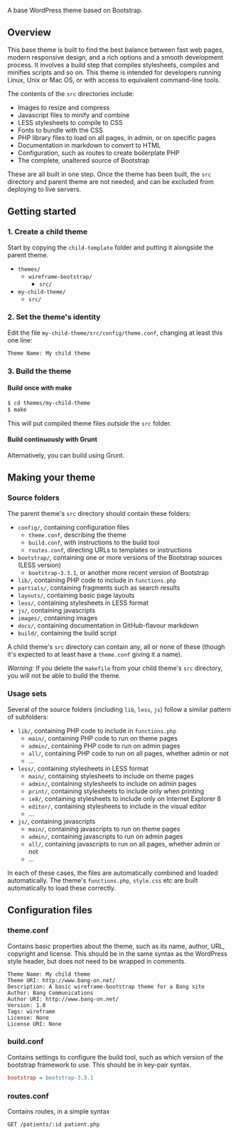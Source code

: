 A base WordPress theme based on Bootstrap.



## Overview

This base theme is built to find the best balance between fast web pages, modern responsive design, and a rich options and a smooth development process. It involves a build step that compiles stylesheets, compiles and minifies scripts and so on. This theme is intended for developers running Linux, Unix or Mac OS, or with access to equivalent command-line tools.

The contents of the `src` directories include:

 - Images to resize and compress
 - Javascript files to minify and combine
 - LESS stylesheets to compile to CSS
 - Fonts to bundle with the CSS
 - PHP library files to load on all pages, in admin, or on specific pages
 - Documentation in markdown to convert to HTML
 - Configuration, such as routes to create boilerplate PHP
 - The complete, unaltered source of Bootstrap

These are all built in one step. Once the theme has been built, the `src` directory and parent theme are not needed, and can be excluded from deploying to live servers.



## Getting started

### 1. Create a child theme

Start by copying the `child-template` folder and putting it alongside the parent theme.

 - `themes/`
   - `wireframe-bootstrap/`
     - `src/`
  - `my-child-theme/`
    - `src/`

### 2. Set the theme's identity

Edit the file `my-child-theme/src/config/theme.conf`, changing at least this one line:

```
Theme Name: My child theme
```

### 3. Build the theme


#### Build once with make

```bash
$ cd themes/my-child-theme
$ make
```

This will put compiled theme files *outside* the `src` folder.

#### Build continuously with Grunt

Alternatively, you can build using Grunt.




## Making your theme

### Source folders

The parent theme's `src` directory should contain these folders:

 - `config/`, containing configuration files
   - `theme.conf`, describing the theme
   - `build.conf`, with instructions to the build tool
   - `routes.conf`, directing URLs to templates or instructions
 - `bootstrap/`, containing one or more versions of the Bootstrap sources (LESS version)
   - `bootstrap-3.3.1`, or another more recent version of Bootstrap
 - `lib/`, containing PHP code to include in `functions.php`
 - `partials/`, containing fragments such as search results
 - `layouts/`, containing basic page layouts
 - `less/`, containing stylesheets in LESS format
 - `js/`, containing javascripts
 - `images/`, containing images
 - `docs/`, containing documentation in GitHub-flavour markdown
 - `build/`, containing the build script

A child theme's `src` directory can contain any, all or none of these (though it's expected to at least have a `theme.conf` giving it a name).

*Warning:* If you delete the `makefile` from your child theme's `src` directory, you will not be able to build the theme.


### Usage sets

Several of the source folders (including `lib`, `less`, `js`) follow a similar pattern of subfolders:

 - `lib/`, containing PHP code to include in `functions.php`
   - `main/`, containing PHP code to run on theme pages
   - `admin/`, containing PHP code to run on admin pages
   - `all/`, containing PHP code to run on all pages, whether admin or not
   - ...
 - `less/`, containing stylesheets in LESS format
   - `main/`, containing stylesheets to include on theme pages
   - `admin/`, containing stylesheets to include on admin pages
   - `print/`, containing stylesheets to include only when printing
   - `ie8/`, containing stylesheets to include only on Internet Explorer 8
   - `editor/`, containing stylesheets to include in the visual editor
   - ...
 - `js/`, containing javascripts
   - `main/`, containing javascripts to run on theme pages
   - `admin/`, containing javascripts to run on admin pages
   - `all/`, containing javascripts to run on all pages, whether admin or not
   - ...

In each of these cases, the files are automatically combined and loaded automatically. The theme's `functions.php`, `style.css` etc are built automatically to load these correctly.



## Configuration files

### theme.conf

Contains basic properties about the theme, such as its name, author, URL, copyright and license. This should be in the same syntax as the WordPress style header, but does not need to be wrapped in comments.

```
Theme Name: My child theme
Theme URI: http://www.bang-on.net/
Description: A basic wireframe-bootstrap theme for a Bang site
Author: Bang Communications
Author URI: http://www.bang-on.net/
Version: 1.0
Tags: wireframe
License: None
License URI: None
```

### build.conf

Contains settings to configure the build tool, such as which version of the bootstrap framework to use. This should be in key-pair syntax.

```ini
bootstrap = bootstrap-3.3.1
```

### routes.conf

Contains routes, in a simple syntax

```
GET /patients/:id patient.php
```

